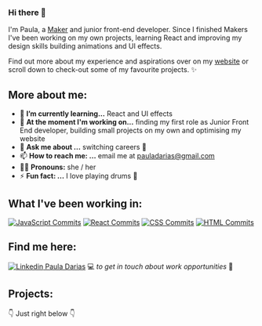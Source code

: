 ### Hi there 👋

I'm Paula, a [Maker](https://makers.tech/) and junior front-end developer. Since I finished Makers I've been working on my own projects, learning React and improving my design skills building animations and UI effects.  

Find out more about my experience and aspirations over on my [website](https://www.pauladarias.com/index.html) or scroll down to check-out some of my favourite projects. ✨

## More about me: 

- 🌱 **I’m currently learning...** React and UI effects
- 🔭 **At the moment I'm working on...** finding my first role as Junior Front End developer, building small projects on my own and optimising my website
- 💬 **Ask me about ...** switching careers 🥵
- 📫 **How to reach me: ...** email me at pauladarias@gmail.com
- 💃🏻 **Pronouns:** she / her
- ⚡ **Fun fact: ...** I love playing drums 🥁


## What I've been working in: 

[![JavaScript Commits](https://img.shields.io/badge/JavaScript-737%20commits-yellow.svg?style=flat-square)](https://sourcerer.io/pauladarias) 
[![React Commits](https://img.shields.io/badge/React-680%20commits-brown.svg?style=flat-square)](https://sourcerer.io/pauladarias) 
[![CSS Commits](https://img.shields.io/badge/CSS-653%20commits-blueviolet.svg?style=flat-square)](https://sourcerer.io/pauladarias) 
[![HTML Commits](https://img.shields.io/badge/HTML-364%20commits-red.svg?style=flat-square)](https://sourcerer.io/pauladarias) 


## Find me here:

[![Linkedin](https://i.stack.imgur.com/gVE0j.png) Paula Darias](www.linkedin.com/in/paula-darias-a10317117)  💻 *to get in touch about work opportunities* 💼
  

## Projects:
👇 Just right below 👇
